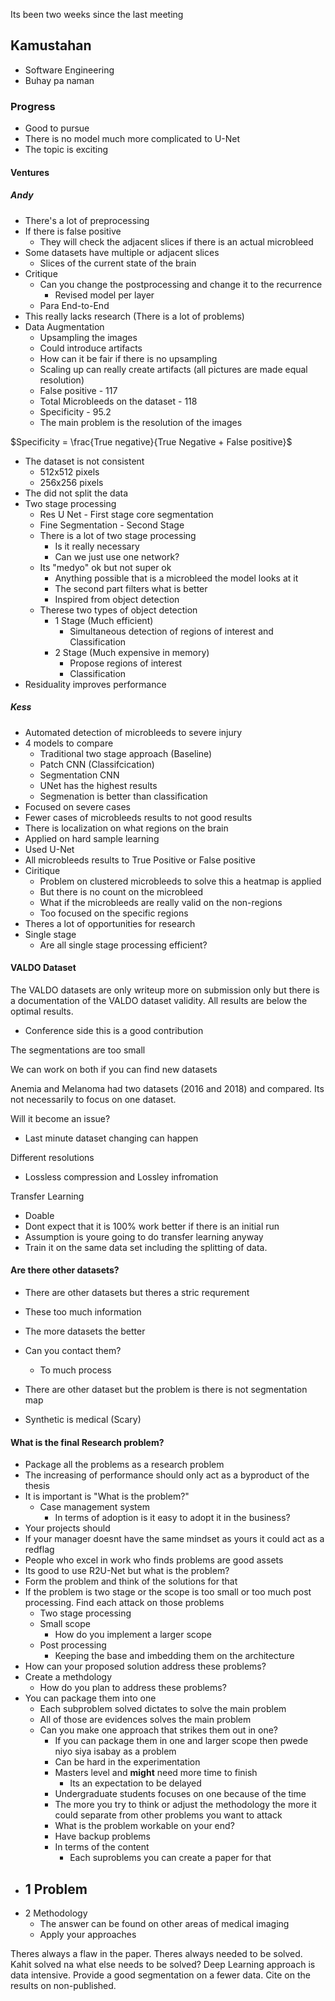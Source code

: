 
Its been two weeks since the last meeting 
## Kamustahan
- Software Engineering 
- Buhay pa naman 
### Progress
- Good to pursue 
- There is no model much more complicated to U-Net
-  The topic is exciting

#### Ventures
##### Andy
- There's a lot of preprocessing 
- If there is false positive 
	- They will check the adjacent slices if there is an actual microbleed
- Some datasets have multiple or adjacent slices 
	- Slices of the current state of the brain 
- Critique 
	- Can you change the postprocessing and change it to the recurrence
		- Revised model per layer
	- Para End-to-End 
- This really lacks research (There is a lot of problems)
- Data Augmentation 
	- Upsampling the images 
	- Could introduce artifacts
	-  How can it be fair if there is no upsampling
	- Scaling up can really create artifacts (all pictures are made equal resolution) 
	- False positive - 117
	- Total Microbleeds on the dataset - 118 
	- Specificity - 95.2
	- The main problem is the resolution of the images

$Specificity = \frac{True negative}{True Negative + False positive}$

- The dataset is not consistent 
	- 512x512 pixels
	- 256x256 pixels
- The did not split the data
- Two stage processing 
	- Res U Net - First stage core segmentation
	- Fine Segmentation - Second Stage 
	- There is a lot of two stage processing 
		- Is it really necessary 
		- Can we just use one network? 
	- Its "medyo" ok but not super ok 
		- Anything possible that is a microbleed the model looks at it 
		- The second part filters what is better
		- Inspired from object detection
	- Therese two types of object detection
		- 1 Stage (Much efficient)
			- Simultaneous detection of regions of interest and Classification 
		- 2 Stage (Much expensive in memory)
			- Propose regions of interest
			- Classification 
- Residuality improves performance 

##### Kess
- Automated detection of microbleeds to severe injury 
- 4 models to compare 
	- Traditional two stage approach (Baseline)
	- Patch CNN (Classifcication)
	- Segmentation CNN 
	- UNet has the highest results 
	- Segmenation is better than classification
- Focused on severe cases 
- Fewer cases of microbleeds results to not good results 
- There is localization on what regions on the brain 
- Applied on hard sample learning 
- Used U-Net 
- All microbleeds results to True Positive or False positive 
- Ciritique 
	- Problem on clustered microbleeds to solve this a heatmap is applied 
	- But there is no count on the microbleed
	- What if the microbleeds are really valid on the non-regions 
	- Too focused on the specific regions 
- Theres a lot of opportunities for research 
- Single stage 
	- Are all single stage processing efficient? 
#### VALDO Dataset 

The VALDO datasets are only writeup more on submission only but there is a documentation of the VALDO dataset validity. All results are below the optimal results. 
- Conference side this is a good contribution 

The segmentations are too small 

We can work on both if you can find new datasets 

Anemia and Melanoma had two datasets (2016 and 2018) and compared. Its not necessarily to focus on one dataset. 

Will it become an issue? 
- Last minute dataset changing can happen

Different resolutions 
- Lossless compression and Lossley infromation 

Transfer Learning 
- Doable 
- Dont expect that it is 100% work better if there is an initial run 
- Assumption is youre going to do transfer learning anyway 
- Train it on the same data set including the splitting of data.

#### Are there other datasets? 
- There are other datasets but theres a stric requrement 
- These too much information 
- The more datasets the better
- Can you contact them? 
	- To much process 
	
- There are other dataset but the problem is there is not segmentation map 
- Synthetic is medical (Scary)


#### What is the final Research problem? 
- Package all the problems as a research problem 
- The increasing of performance should only act as a byproduct of the thesis 
- It is important is "What is the problem?"
	- Case management system 
		- In terms of adoption is it easy to adopt it in the business? 
- Your projects should 
- If your manager doesnt have the same mindset as yours it could act as a redflag 
- People who excel in work who finds problems are good assets 
- Its good to use R2U-Net but what is the problem? 
- Form the problem and think of the solutions for that 
- If the problem is two stage or the scope is too small or too much post processing. Find each attack on those problems
	- Two stage processing
	- Small scope 
		- How do you implement a larger scope 
	- Post processing 
		- Keeping the base and imbedding them on the architecture 
- How can your proposed solution address these problems? 
- Create a methdology
	- How do you plan to address these problems? 
- You can package them into one 
	- Each subproblem solved dictates to solve the main problem 
	- All of those are evidences solves the main problem 
	- Can you make one approach that strikes them out in one? 
		- If you can package them in one and larger scope then pwede niyo siya isabay as a problem 
		- Can be hard in the experimentation
		- Masters level and **might** need more time to finish 
			- Its an expectation to be delayed 
		- Undergraduate students focuses on one because of the time 
		- The more you try to think or adjust the methodology the more it could separate from other problems you want to attack 
		- What is the problem workable on your end? 
		- Have backup problems
		- In terms of the content 
			- Each suproblems you can create a paper for that 
- 1 Problem
	- 
- 2 Methodology 
	- The answer can be found on other areas of medical imaging
	- Apply your approaches 

Theres always a flaw in the paper. Theres always needed to be solved. Kahit solved na what else needs to be solved? Deep Learning approach is data intensive. Provide a good segmentation on a fewer data. Cite on the results on non-published. 